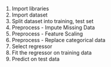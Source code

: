  1. Import libraries
 2. Import dataset
 3. Split dataset into training, test set
 4. Preprocess - Impute Missing Data
 5. Preprocess - Feature Scaling
 6. Preprocess - Replace categorical data
 7. Select regressor 
 8. Fit the regressor on training data
 9. Predict on  test data
<!--stackedit_data:
eyJoaXN0b3J5IjpbMTA5ODI3OTQ5Myw3MzA5OTgxMTZdfQ==
-->